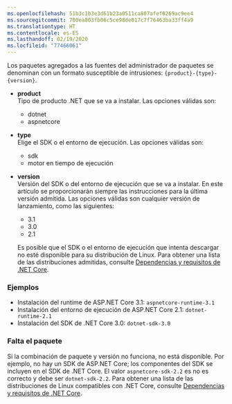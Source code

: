 ```yaml
---
ms.openlocfilehash: 51b3c1b3e3d61b23a0511ca807afef0269ac9ee4
ms.sourcegitcommit: 700ea803fb06c5ce98de017c7f76463ba33ff4a9
ms.translationtype: HT
ms.contentlocale: es-ES
ms.lasthandoff: 02/19/2020
ms.locfileid: "77466061"
---
```


Los paquetes agregados a las fuentes del administrador de paquetes se denominan con un formato susceptible de intrusiones: `{product}-{type}-{version}`.

- **product**\
Tipo de producto .NET que se va a instalar. Las opciones válidas son:

  - dotnet
  - aspnetcore

- **type**\
Elige el SDK o el entorno de ejecución. Las opciones válidas son:

  - sdk
  - motor en tiempo de ejecución

- **version**\
Versión del SDK o del entorno de ejecución que se va a instalar. En este artículo se proporcionarán siempre las instrucciones para la última versión admitida. Las opciones válidas son cualquier versión de lanzamiento, como las siguientes:

  - 3.1
  - 3.0
  - 2.1

  Es posible que el SDK o el entorno de ejecución que intenta descargar no esté disponible para su distribución de Linux. Para obtener una lista de las distribuciones admitidas, consulte [Dependencias y requisitos de .NET Core](../dependencies.md?pivots=os-linux).

### <a name="examples"></a>Ejemplos

- Instalación del runtime de ASP.NET Core 3.1: `aspnetcore-runtime-3.1`
- Instalación del entorno de ejecución de ASP.NET Core 2.1: `dotnet-runtime-2.1`
- Instalación del SDK de .NET Core 3.0: `dotnet-sdk-3.0`

### <a name="package-missing"></a>Falta el paquete

Si la combinación de paquete y versión no funciona, no está disponible. Por ejemplo, no hay un SDK de ASP.NET Core; los componentes del SDK se incluyen en el SDK de .NET Core. El valor `aspnetcore-sdk-2.2` es no es correcto y debe ser `dotnet-sdk-2.2`. Para obtener una lista de las distribuciones de Linux compatibles con .NET Core, consulte [Dependencias y requisitos de .NET Core](../dependencies.md?pivots=os-linux).
